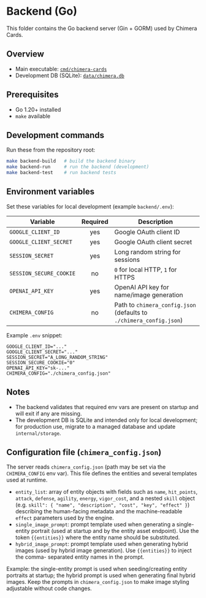 # Backend (Go)

This folder contains the Go backend server (Gin + GORM) used by Chimera
Cards.

## Overview

- Main executable: [`cmd/chimera-cards`](./cmd/chimera-cards)
- Development DB (SQLite): [`data/chimera.db`](./data/chimera.db)

## Prerequisites

- Go 1.20+ installed
- `make` available

## Development commands

Run these from the repository root:

```bash
make backend-build   # build the backend binary
make backend-run     # run the backend (development)
make backend-test    # run backend tests
```

## Environment variables

Set these variables for local development (example `backend/.env`):

| Variable | Required | Description |
|---|:---:|---|
| `GOOGLE_CLIENT_ID` | yes | Google OAuth client ID |
| `GOOGLE_CLIENT_SECRET` | yes | Google OAuth client secret |
| `SESSION_SECRET` | yes | Long random string for sessions |
| `SESSION_SECURE_COOKIE` | no | `0` for local HTTP, `1` for HTTPS |
| `OPENAI_API_KEY` | yes | OpenAI API key for name/image generation |
| `CHIMERA_CONFIG` | no | Path to `chimera_config.json` (defaults to `./chimera_config.json`) |

Example `.env` snippet:

```env
GOOGLE_CLIENT_ID="..."
GOOGLE_CLIENT_SECRET="..."
SESSION_SECRET="A_LONG_RANDOM_STRING"
SESSION_SECURE_COOKIE="0"
OPENAI_API_KEY="sk-..."
CHIMERA_CONFIG="./chimera_config.json"
```

## Notes

- The backend validates that required env vars are present on startup and
  will exit if any are missing.
- The development DB is SQLite and intended only for local development; for
  production use, migrate to a managed database and update `internal/storage`.

## Configuration file (`chimera_config.json`)

The server reads `chimera_config.json` (path may be set via the `CHIMERA_CONFIG`
env var). This file defines the entities and several templates used at runtime.

- `entity_list`: array of entity objects with fields such as `name`,
  `hit_points`, `attack`, `defense`, `agility`, `energy`, `vigor_cost`,
  and a nested `skill` object (e.g. `skill": { "name", "description", "cost", "key", "effect" }`) describing the human-facing
  metadata and the machine-readable `effect` parameters used by the engine.
- `single_image_prompt`: prompt template used when generating a single-entity
  portrait (used at startup and by the entity asset endpoint). Use the token
  `{{entities}}` where the entity name should be substituted.
- `hybrid_image_prompt`: prompt template used when generating hybrid images
  (used by hybrid image generation). Use `{{entities}}` to inject the comma-
  separated entity names in the prompt.

Example: the single-entity prompt is used when seeding/creating entity
portraits at startup; the hybrid prompt is used when generating final hybrid
images. Keep the prompts in `chimera_config.json` to make image styling
adjustable without code changes.
